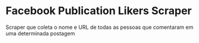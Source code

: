 # Facebook Publication Likers Scraper
Scraper que coleta o nome e URL de todas as pessoas que comentaram em uma determinada postagem
